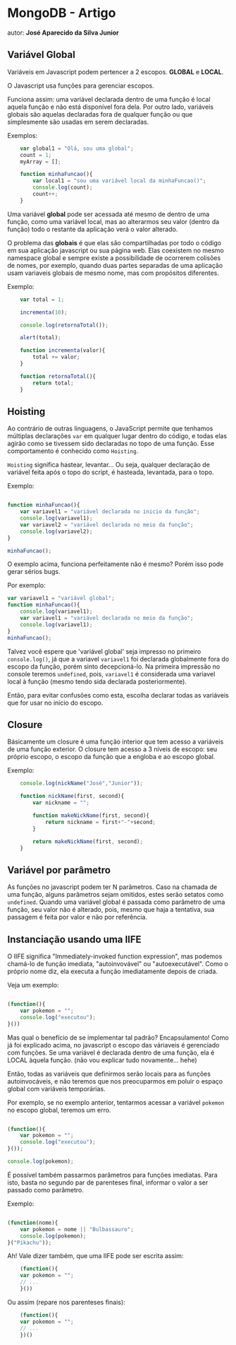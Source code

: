 # MongoDB - Artigo
autor: **José Aparecido da Silva Junior**

## Variável Global
Variáveis em Javascript podem pertencer a 2 escopos. **GLOBAL** e **LOCAL**.

O Javascript usa funções para gerenciar escopos.

Funciona assim: uma variável declarada dentro de uma função é local aquela função e não está disponível fora dela. Por outro lado, variáveis globais são aquelas declaradas fora de qualquer função ou que simplesmente são usadas em serem declaradas.

Exemplos:

```javascript
    var global1 = "Olá, sou uma global";
    count = 1;
    myArray = [];

    function minhaFuncao(){
        var local1 = "sou uma variável local da minhaFuncao()";
        console.log(count);
        count++;
    }
```

Uma variável **global** pode ser acessada até mesmo de dentro de uma função, como uma variável local, mas ao alterarmos seu valor (dentro da função) todo o restante da aplicação verá o valor alterado.

O problema das **globais** é que elas são compartilhadas por todo o código em sua aplicação javascript ou sua página web. Elas coexistem no mesmo namespace global e sempre existe a possibilidade de ocorrerem colisões de nomes, por exemplo, quando duas partes separadas de uma aplicação usam variaveis globais de mesmo nome, mas com propósitos diferentes.

Exemplo:

```javascript
    var total = 1;

    incrementa(10);

    console.log(retornaTotal());

    alert(total);

    function incrementa(valor){
        total += valor;
    }

    function retornaTotal(){
        return total;
    }
```

## Hoisting

Ao contrário de outras linguagens, o JavaScript permite que tenhamos múltiplas declarações `var` em qualquer lugar dentro do código, e todas elas agirão como se tivessem sido declaradas no topo de uma função. Esse comportamento é conhecido como `Hoisting`.

`Hoisting` significa hastear, levantar... Ou seja, qualquer declaração de variável feita após o topo do script, é hasteada, levantada, para o topo.

Exemplo:

```javascript

function minhaFuncao(){
    var variavel1 = "variável declarada no inicio da função";
    console.log(variavel1);
    var variavel2 = "variável declarada no meio da função";
    console.log(variavel2);
}

minhaFuncao();

```

O exemplo acima, funciona perfeitamente não é mesmo? Porém isso pode gerar sérios bugs.

Por exemplo:

```javascript
var variavel1 = "variável global";
function minhaFuncao(){
    console.log(variavel1);
    var variavel1 = "variável declarada no meio da função";
    console.log(variavel1);
}
minhaFuncao();
```
Talvez você espere que 'variável global' seja impresso no primeiro `console.log()`, já que a variavel `variavel1` foi declarada globalmente fora do escopo da função, porém sinto decepcioná-lo. Na primeira impressão no console teremos `undefined`, pois, `variavel1` é considerada uma variavel local à função (mesmo tendo sida declarada posteriormente).

Então, para evitar confusões como esta, escolha declarar todas as variáveis que for usar no inicio do escopo.


## Closure
Básicamente um closure é uma função interior que tem acesso a variáveis de uma função exterior. O closure tem acesso a 3 níveis de escopo: seu próprio escopo, o escopo da função que a engloba e ao escopo global.

Exemplo:

```javascript
    console.log(nickName("José","Junior"));

    function nickName(first, second){
        var nickname = "";

        function makeNickName(first, second){
            return nickname = first+"-"+second;
        }

        return makeNickName(first, second);
    }
```


## Variável por parâmetro

As funções no javascript podem ter N parâmetros. Caso na chamada de uma função, alguns parâmetros sejam omitidos, estes serão setatos como `undefined`.
Quando uma variável global é passada como parâmetro de uma função, seu valor não é alterado, pois, mesmo que haja a tentativa, sua passagem é feita por valor e não por referência.


## Instanciação usando uma IIFE

O IIFE significa "Immediately-invoked function expression", mas podemos chamá-lo de função imediata, "autoinvovável" ou "autoexecutável". Como o próprio nome diz, ela executa a função imediatamente depois de criada.

Veja um exemplo:
```javascript

(function(){
    var pokemon = "";
    console.log("executou");
}())
```
Mas qual o benefício de se implementar tal padrão? Encapsulamento! Como já foi explicado acima, no javascript o escopo das váriaveis é gerenciado com funções. Se uma variável é declarada dentro de uma função, ela é LOCAL àquela função. (não vou explicar tudo novamente... hehe)

Então, todas as variáveis que definirmos serão locais para as funções autoinvocáveis, e não teremos que nos preocuparmos  em poluir o espaço global com variáveis temporárias.

Por exemplo, se no exemplo anterior, tentarmos acessar  a variável `pokemon` no escopo global, teremos um erro.

```javascript

(function(){
    var pokemon = "";
    console.log("executou");
}());

console.log(pokemon);
```

É possível também passarmos parâmetros para funções imediatas. Para isto, basta no segundo par de parenteses final, informar o valor a ser passado como parâmetro.

Exemplo:
```javascript

(function(nome){
    var pokemon = nome || "Bulbassauro";
    console.log(pokemon);
}("Pikachu"));

```
Ah! Vale dizer também, que uma IIFE pode ser escrita assim:
```javascript
    (function(){
    var pokemon = "";
    // ...
    }())
```

Ou assim (repare nos parenteses finais):
```javascript
    (function(){
    var pokemon = "";
    // ...
    })()
```
